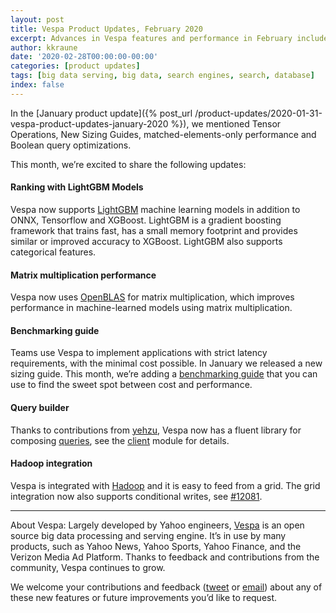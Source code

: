 ```yaml
---
layout: post
title: Vespa Product Updates, February 2020
excerpt: Advances in Vespa features and performance in February include LightGBM support, improved tensor performance, benchmarking guide and query builder library
author: kkraune
date: '2020-02-28T00:00:00-00:00'
categories: [product updates]
tags: [big data serving, big data, search engines, search, database]
index: false
---
```


In the [January product update]({% post_url /product-updates/2020-01-31-vespa-product-updates-january-2020 %}),
we mentioned Tensor Operations, New Sizing Guides, matched-elements-only performance and Boolean query optimizations.

This month, we’re excited to share the following updates:


#### Ranking with LightGBM Models
Vespa now supports [LightGBM](https://docs.vespa.ai/en/lightgbm.html) machine learning models
in addition to ONNX, Tensorflow and XGBoost.
LightGBM is a gradient boosting framework that trains fast, has a small memory footprint and provides similar or improved accuracy to XGBoost. LightGBM also supports categorical features.


#### Matrix multiplication performance
Vespa now uses [OpenBLAS](https://www.openblas.net/) for matrix multiplication,
which improves performance in machine-learned models using matrix multiplication.


#### Benchmarking guide
Teams use Vespa to implement applications with strict latency requirements, with the minimal cost possible.
In January we released a new sizing guide.
This month, we’re adding a [benchmarking guide](https://docs.vespa.ai/en/performance/vespa-benchmarking.html)
that you can use to find the sweet spot between cost and performance.


#### Query builder
Thanks to contributions from [yehzu](https://github.com/vespa-engine/vespa/commits?author=yehzu),
Vespa now has a fluent library for composing [queries](https://docs.vespa.ai/en/query-language.html),
see the [client](https://github.com/vespa-engine/vespa/tree/master/client) module for details.


#### Hadoop integration
Vespa is integrated with
<a href="https://docs.vespa.ai/en/feed-using-hadoop-pig-oozie.html" data-proofer-ignore>Hadoop</a>
and it is easy to feed from a grid.
The grid integration now also supports conditional writes, see [#12081](https://github.com/vespa-engine/vespa/pull/12081). 


___
About Vespa: Largely developed by Yahoo engineers,
[Vespa](https://github.com/vespa-engine/vespa) is an open source big data processing and serving engine.
It’s in use by many products, such as Yahoo News, Yahoo Sports, Yahoo Finance, and the Verizon Media Ad Platform.
Thanks to feedback and contributions from the community, Vespa continues to grow.

We welcome your contributions and feedback ([tweet](https://twitter.com/vespaengine)
or [email](mailto:info@vespa.ai)) about any of these new features or future improvements you’d like to request.
